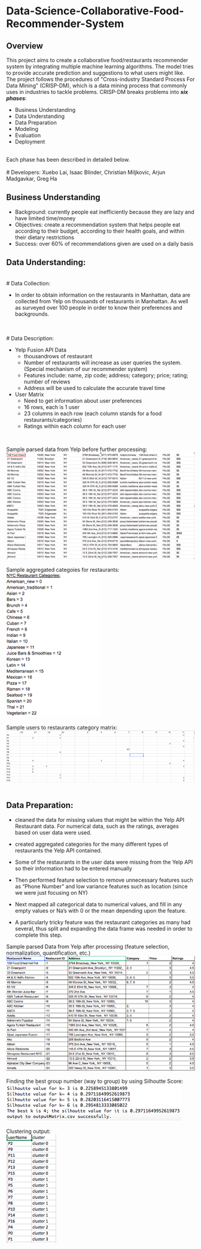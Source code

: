 # Data-Science-Collaborative-Food-Recommender-System

## Overview

This project aims to create a collaborative food/restaurants recommender system by integrating multiple machine learning algorithms. The model tries to provide accurate prediction and suggestions to what users might like. 
<br>
The project follows the procedures of "Cross-industry Standard Process For Data Mining" (CRISP-DM), which is a data mining process that commonly uses in industries to tackle problems. CRISP-DM breaks problems into ___six phases___: 
* Business Understanding
* Data Understanding
* Data Preparation
* Modeling
* Evaluation
* Deployment
<br>
Each phase has been described in detailed below.
<br>
<br>
# Developers:
Xuebo Lai, Isaac Blinder, Christian Miljkovic, Arjun Madgavkar, Greg Ha
<br>

## Business Understanding

* Background: currently people eat inefficiently because they are lazy and have limited time/money
* Objectives: create a recommendation system that helps people eat according to their budget, according to their health goals, and within their dietary restrictions
* Success: over 60% of recommendations given are used on a daily basis

## Data Understanding:
<br>
# Data Collection:

* In order to obtain information on the restaurants in Manhattan, data are collected from Yelp on thousands of restaurants in Manhattan. As well as surveyed over 100 people in order to know their preferences and backgrounds.

<br>
<br>
# Data Description:

* Yelp Fusion API Data
    * thousandrows of restaurant 
    * Number of restaurants will increase as user queries the system. (Special  mechanism of our recommender system)
    * Features include: name, zip code; address; category; price; rating; number of reviews 
    * Address will be used to calculate the accurate travel time
* User Matrix
    * Need to get information about user preferences
    * 16 rows, each is 1 user
    * 23 columns in each row (each column stands for a food restaurants/categories)
    * Ratings within each column for each user
<br>


Sample parsed data from Yelp before further processing:
![list create](Demo/beforeProcess.png)
<br>
<br>
Sample aggregated categoies for restaurants:
<br>
![list create](Demo/Aggregated.png)
<br>
<br>
Sample users to restaurants category matrix:
<br>
![list create](Demo/PToC.png)
<br>
<br>

## Data Preparation:
* cleaned the data for missing values that might be within the Yelp API Restaurant data. For numerical data, such as the ratings, averages based on user data were used. 

* created aggregated categories for the many different types of restaurants the Yelp API contained.

* Some of the restaurants in the user data were missing from the Yelp API so their information had to be entered manually

* Then performed feature selection to remove unnecessary features such as “Phone Number” and low variance features such as location (since we were just focusing on NY)

* Next mapped all categorical data to numerical values, and fill in any empty values or Na’s with 0 or the mean depending upon the feature.

* A particularly tricky feature was the restaurant categories as many had several, thus split and expanding the data frame was needed in order to complete this step.



Sample parsed Data from Yelp after processing (feature selection, normalization, quantification, etc.)
![list create](Demo/YelpClean.png)
<br>
<br>
Finding the best group number (way to group) by using Silhoutte Score:
<br>
![list create](Demo/logFile.png)
<br>
<br>
Clustering output:
<br>
![list create](Demo/ClusteringOutput.png)
<br>
<br>













